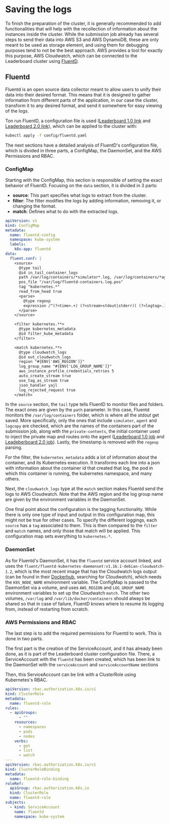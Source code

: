 # Saving the logs

To finish the preparation of the cluster, it is generally recommended to add functionalities that will help with the recollection of information about the instances inside the cluster. While the submission job already has several steps to send their data into AWS S3 and AWS DynamoDB, these are only meant to be used as storage element, and using them for debugging purposes tend to not be the best approach. AWS provides a tool for exactly this purpose, AWS Cloudwatch, which can be connected to the Leaderboard cluster using [FluentD](https://www.fluentd.org/).

## Fluentd

Fluentd is an open source data collector meant to allow users to unify their data into their desired format. This means that it is designed to gather information from different parts of the application, in our case the cluster, transform it to any desired format, and send it somewhere for easy viewing of the logs.

Ton run FluentD, a configuration file is used ([Leaderboard 1.0 link](/leaderboard_1.0/config/fluentd.yaml) and [Leaderboard 2.0 link](/leaderboard_2.0/config/fluentd.yaml)), which can be applied to the cluster with:
```bash
kubectl apply -f config/fluentd.yaml
```

The next sections have a detailed analysis of FluentD's configuration file, which is divided in three parts, a ConfigMap, the DaemonSet, and the AWS Permissions and RBAC.

### ConfigMap

Starting with the ConfigMap, this section is responsible of setting the exact behavior of FluentD. Focusing on the `data` section, it is divided in 3 parts:
- **source**: This part specifies what logs to extract from the cluster.
- **filter**: The filter modifies the logs by adding information, removing it, or changing the format.
- **match**: Defines what to do with the extracted logs.

```yaml
apiVersion: v1
kind: ConfigMap
metadata:
  name: fluentd-config
  namespace: kube-system
  labels:
    k8s-app: fluentd
data:
  fluent.conf: |
    <source>
      @type tail
      @id in_tail_container_logs
      path /var/log/containers/*simulator*.log, /var/log/containers/*agent*.log, /var/log/containers/*logcopy*.log, /var/log/containers/*private-contents*.log
      pos_file "/var/log/fluentd-containers.log.pos"
      tag "kubernetes.*"
      read_from_head true
      <parse>
        @type regexp
        expression /^(?<time>.+) (?<stream>stdout|stderr)( (?<logtag>.))? (?<log>.*)$/
      </parse>
    </source>

    <filter kubernetes.**>
      @type kubernetes_metadata
      @id filter_kube_metadata
    </filter>

    <match kubernetes.**>
      @type cloudwatch_logs
      @id out_cloudwatch_logs
      region "#{ENV['AWS_REGION']}"
      log_group_name "#{ENV['LOG_GROUP_NAME']}"
      aws_instance_profile_credentials_retries 5
      auto_create_stream true
      use_tag_as_stream true
      json_handler yajl
      log_rejected_request true
    </match>
```

In the `source` section, the `tail` type tells FluentD to monitor files and folders. The exact ones are given by the `path` parameter. In this case, Fluentd monitors the `/var/log/containers` folder, which is where all the *stdout* get saved. More specifically, only the ones that include `simulator`, `agent` and `logcopy` are checked, which are the names of the containers part of the submission job, along with the `private-contents`, the initial container used to inject the private map and routes onto the agent ([Leaderboard 1.0 job](/leaderboard_1.0/jobs/param-carla-benchmark-job.yaml) and [Leadeberboard 2.0 job](/leaderboard_2.0/jobs/param-carla-benchmark-job.yaml)). Lastly, the timestamp is removed with the `regexp` parsing.

For the filter, the `kubernetes_metadata` adds a lot of information about the container, and its Kubernetes execution. It transforms each line into a json with information about the container id that created that log, the pod in which this container is running, the kubernetes namespace, and many others.

Next, the `cloudwatch_logs` type at the `match` section makes Fluentd send the logs to AWS Cloudwatch. Note that the AWS region and the log group name are given by the environment variables in the DaemonSet.

One final point about the configuration is the tagging functionality. While there is only one type of input and output in this configuration map, this might not be true for other cases. To specify the different loggings, each `source` has a `tag` associated to them. This is then compared to the `filter` and `match` names, and only those that match will be applied. This configuration map sets everything to `kubernetes.*`.

### DaemonSet

As for Fluentd's DaemonSet, it has the `fluentd` service account linked, and uses the `fluent/fluentd-kubernetes-daemonset:v1.16.1-debian-cloudwatch-1.2`, which is the most recent image that has the Cloudwatch logs output (can be found in their [Dockerhub](https://hub.docker.com/r/fluent/fluentd-kubernetes-daemonset/), searching for *Cloudwatch*), which needs the `K8S_NODE_NAME` environment variable. The ConfigMap is passed to the DaemonSet via a volume, and uses `AWS_REGION` and `LOG_GROUP_NAME` environment variables to set up the Cloudwatch `match`. The other two volumes, `/var/log` and `/var/lib/docker/containers` should always be shared so that in case of failure, FluentD knows where to resume its logging from, instead of restarting from scratch.

### AWS Permissions and RBAC

The last step is to add the required permissions for Fluentd to work. This is done in two parts.

The first part is the creation of the ServiceAccount, and it has already been done, as it is part of the Leaderboard cluster configuration file. There, a ServiceAccount with the `fluentd` has been created, which has been link to the DaemonSet with the `serviceAccount` and `serviceAccountName` sections

Then, this ServiceAccount can be link with a ClusterRole using Kubernetes's RBAC.

```yaml
apiVersion: rbac.authorization.k8s.io/v1
kind: ClusterRole
metadata:
  name: fluentd-role
rules:
  - apiGroups:
      - ""
    resources:
      - namespaces
      - pods
      - nodes
    verbs:
      - get
      - list
      - watch
---
apiVersion: rbac.authorization.k8s.io/v1
kind: ClusterRoleBinding
metadata:
  name: fluentd-role-binding
roleRef:
  apiGroup: rbac.authorization.k8s.io
  kind: ClusterRole
  name: fluentd-role
subjects:
  - kind: ServiceAccount
    name: fluentd
    namespace: kube-system
```